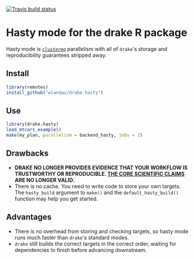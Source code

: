 
[![Travis build status](https://travis-ci.org/wlandau/drake.hasty.svg?branch=master)](https://travis-ci.org/wlandau/drake.hasty)

<!-- README.md is generated from README.Rmd. Please edit that file -->
Hasty mode for the drake R package
==================================

Hasty mode is [`clustermq`](https://github.com/mschubert/clustermq) parallelism with all of `drake`'s storage and reproducibility guarantees stripped away.

Install
-------

``` r
library(remotes)
install_github("wlandau/drake.hasty")
```

Use
---

``` r
library(drake.hasty)
load_mtcars_example()
make(my_plan, parallelism = backend_hasty, jobs = 2)
```

Drawbacks
---------

-   **DRAKE NO LONGER PROVIDES EVIDENCE THAT YOUR WORKFLOW IS TRUSTWORTHY OR REPRODUCIBLE. [THE CORE SCIENTIFIC CLAIMS](https://github.com/ropensci/drake#reproducibility-with-confidence) ARE NO LONGER VALID.**
-   There is no cache. You need to write code to store your own targets. The `hasty_build` argument to `make()` and the `default_hasty_build()` function may help you get started.

Advantages
----------

-   There is no overhead from storing and checking targets, so hasty mode runs much faster than `drake`'s standard modes.
-   `drake` still builds the correct targets in the correct order, waiting for dependencies to finish before advancing downstream.
